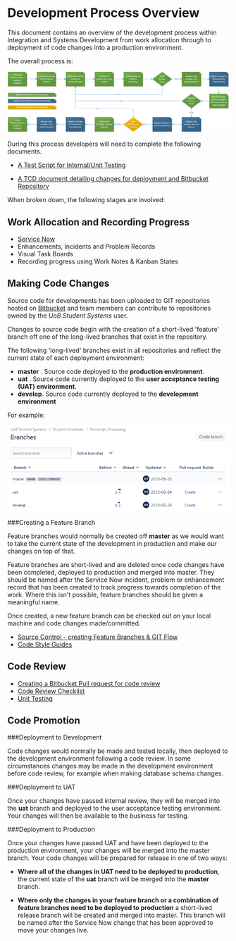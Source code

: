 # Development Process Overview

This document contains an overview of the development process within Integration and Systems Development from work allocation through to deployment of code changes into a production environment.

The overall process is:

![Development Overview](develop-process.png)


During this process developers will need to complete the following documents.

* <a href="Development_Team_Test_Script.dotx">A Test Script for Internal/Unit Testing</a>

* <a href="Development_Team_TCD.dotx">A TCD document detailing changes for deployment and Bitbucket Repository</a>

When broken down, the following stages are involved:

## Work Allocation and Recording Progress

* [Service Now](http://www.itservicedesk.bham.ac.uk/)
* Enhancements, Incidents and Problem Records
* Visual Task Boards
* Recording progress using Work Notes & Kanban States
	
## Making Code Changes

Source code for developments has been uploaded to GIT repositories hosted on [Bitbucket](https://www.bitbucket.org "Bitbucket Homepage") and team members can contribute to repositories owned by the *UoB Student Systems* user. 

Changes to source code begin with the creation of a short-lived 'feature' branch off one of the long-lived branches that exist in the repository.

The following 'long-lived' branches exist in all repositories and reflect the current state of each deployment environment:

* **master** . Source code deployed to the **production environment**.
* **uat** . Source code currently deployed to the **user acceptance testing (UAT) environment**.
* **develop**. Source code currently deployed to the **development environment**

For example:

![Bitbucket Branches](repo-branches.png)

###Creating a Feature Branch

Feature branches would normally be created off **master** as we would want to take the current state of the development in production and make our changes on top of that. 

Feature branches are short-lived and are deleted once code changes have been completed, deployed to production and merged into master. They should be named after the Service Now incident, problem or enhancement record that has been created to track progress towards completion of the work. Where this isn't possible, feature branches should be given a meaningful name. 

Once created, a new feature branch can be checked out on your local machine and code changes made/committed. 

* [Source Control - creating Feature Branches & GIT Flow](../source_control)
* [Code Style Guides](../style_guides)

## Code Review
	
* [Creating a Bitbucket Pull request for code review](pull-request.md)
* [Code Review Checklist](../code_review)
* [Unit Testing](../unit_testing)

## Code Promotion

###Deployment to Development

Code changes would normally be made and tested locally, then deployed to the development environment following a code review.  In some circumstances changes may be made in the development environment before code review, for example when making database schema changes. 

###Deployment to UAT

Once your changes have passed internal review, they will be merged into the **uat** branch and deployed to the user acceptance testing environment. Your changes will then be available to the business for testing. 

###Deployment to Production

Once your changes have passed UAT and have been deployed to the production environment, your changes will be merged into the master branch. Your code changes will be prepared for release in one of two ways:

* **Where all of the changes in UAT need to be deployed to production**, the current state of the **uat** branch will be merged into the **master** branch.

* **Where only the changes in your feature branch or a combination of feature branches need to be deployed to production** a short-lived release branch will be created and merged into master. This branch will be named after the Service Now change that has been approved to move your changes live.

